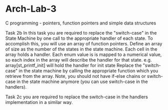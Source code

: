 # Arch-Lab-3
C programming - pointers, function pointers and simple data structures

Task 2b
In this task you are required to replace the "switch-case" in the State Machine by one call to the appropriate handler of each state. To accomplish this, you will use an array of function pointers.
Define an array of size as the number of the states in the state machine. Each cell in the array holds a handler. Each enum value is is mapped to a numerical value, so each index in the array will describe the handler for that state. e.g. array[st_printf_init] will hold the handler for init state
Replace the "switch-case" in the state machine by calling the appropriate function which you retrieve from the array. Note, you should not have if-else chains or switch-case in the state machine anymore (you can use switch-case in the handlers).

Task 2c
you are required to replace the switch-case in the handlers implementation in a similar way. 
